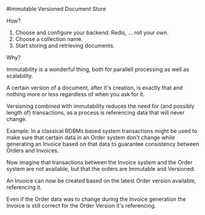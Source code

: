 
#Immutable Versioned Document Store

How?

  1. Choose and configure your backend: Redis, ... roll your own.
  2. Choose a collection name.
  3. Start storing and retrieving documents.



Why?

Immutability is a wonderful thing, both for parallell processing as well as
scalability.

A certain version of a document, after it's creation, is exactly that and
nothing more or less regardless of when you ask for it.

Versioning combined with immutability reduces the need for (and possibly length
of) transactions, as a process is referencing data that will never change.

Example:
  In a classical RDBMs based system transactions might be used to make sure
  that certain data in an Order system don't change while generating an
  Invoice based on that data to guarantee consistency between Orders and
  Invoices.

  Now imagine that transactions between the Invoice system and the Order system
  are not available, but that the orders are Immutable and Versioned:

  An Invoice can now be created based on the latest Order version available,
  referencing it.

  Even if the Order data was to change during the Invoice generation the Invoice
  is still correct for the Order Version it's referencing.
